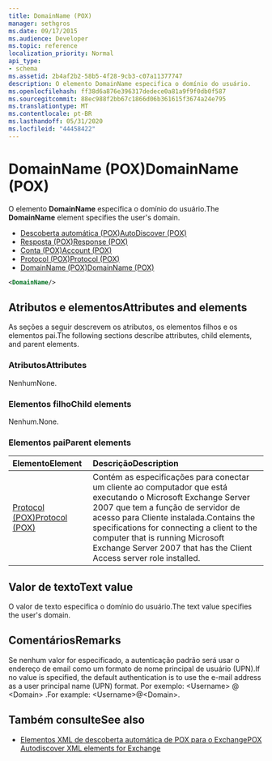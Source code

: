 ```yaml
---
title: DomainName (POX)
manager: sethgros
ms.date: 09/17/2015
ms.audience: Developer
ms.topic: reference
localization_priority: Normal
api_type:
- schema
ms.assetid: 2b4af2b2-58b5-4f28-9cb3-c07a11377747
description: O elemento DomainName especifica o domínio do usuário.
ms.openlocfilehash: ff38d6a876e396317dedece0a81a9f9f0db0f587
ms.sourcegitcommit: 88ec988f2bb67c1866d06b361615f3674a24e795
ms.translationtype: MT
ms.contentlocale: pt-BR
ms.lasthandoff: 05/31/2020
ms.locfileid: "44458422"
---
```

# <a name="domainname-pox"></a><span data-ttu-id="9fc52-103">DomainName (POX)</span><span class="sxs-lookup"><span data-stu-id="9fc52-103">DomainName (POX)</span></span>

<span data-ttu-id="9fc52-104">O elemento **DomainName** especifica o domínio do usuário.</span><span class="sxs-lookup"><span data-stu-id="9fc52-104">The **DomainName** element specifies the user's domain.</span></span> 
  
- [<span data-ttu-id="9fc52-105">Descoberta automática (POX)</span><span class="sxs-lookup"><span data-stu-id="9fc52-105">AutoDiscover (POX)</span></span>](autodiscover-pox.md)  
- [<span data-ttu-id="9fc52-106">Resposta (POX)</span><span class="sxs-lookup"><span data-stu-id="9fc52-106">Response (POX)</span></span>](response-pox.md)  
- [<span data-ttu-id="9fc52-107">Conta (POX)</span><span class="sxs-lookup"><span data-stu-id="9fc52-107">Account (POX)</span></span>](account-pox.md) 
- [<span data-ttu-id="9fc52-108">Protocol (POX)</span><span class="sxs-lookup"><span data-stu-id="9fc52-108">Protocol (POX)</span></span>](protocol-pox.md) 
- [<span data-ttu-id="9fc52-109">DomainName (POX)</span><span class="sxs-lookup"><span data-stu-id="9fc52-109">DomainName (POX)</span></span>](domainname-pox.md)
  
```xml
<DomainName/>
```

## <a name="attributes-and-elements"></a><span data-ttu-id="9fc52-110">Atributos e elementos</span><span class="sxs-lookup"><span data-stu-id="9fc52-110">Attributes and elements</span></span>

<span data-ttu-id="9fc52-111">As seções a seguir descrevem os atributos, os elementos filhos e os elementos pai.</span><span class="sxs-lookup"><span data-stu-id="9fc52-111">The following sections describe attributes, child elements, and parent elements.</span></span>
  
### <a name="attributes"></a><span data-ttu-id="9fc52-112">Atributos</span><span class="sxs-lookup"><span data-stu-id="9fc52-112">Attributes</span></span>

<span data-ttu-id="9fc52-113">Nenhum</span><span class="sxs-lookup"><span data-stu-id="9fc52-113">None.</span></span>
  
### <a name="child-elements"></a><span data-ttu-id="9fc52-114">Elementos filho</span><span class="sxs-lookup"><span data-stu-id="9fc52-114">Child elements</span></span>

<span data-ttu-id="9fc52-115">Nenhum.</span><span class="sxs-lookup"><span data-stu-id="9fc52-115">None.</span></span>
  
### <a name="parent-elements"></a><span data-ttu-id="9fc52-116">Elementos pai</span><span class="sxs-lookup"><span data-stu-id="9fc52-116">Parent elements</span></span>

|<span data-ttu-id="9fc52-117">**Elemento**</span><span class="sxs-lookup"><span data-stu-id="9fc52-117">**Element**</span></span>|<span data-ttu-id="9fc52-118">**Descrição**</span><span class="sxs-lookup"><span data-stu-id="9fc52-118">**Description**</span></span>|
|:-----|:-----|
|[<span data-ttu-id="9fc52-119">Protocol (POX)</span><span class="sxs-lookup"><span data-stu-id="9fc52-119">Protocol (POX)</span></span>](protocol-pox.md) <br/> |<span data-ttu-id="9fc52-120">Contém as especificações para conectar um cliente ao computador que está executando o Microsoft Exchange Server 2007 que tem a função de servidor de acesso para Cliente instalada.</span><span class="sxs-lookup"><span data-stu-id="9fc52-120">Contains the specifications for connecting a client to the computer that is running Microsoft Exchange Server 2007 that has the Client Access server role installed.</span></span>  <br/> |
   
## <a name="text-value"></a><span data-ttu-id="9fc52-121">Valor de texto</span><span class="sxs-lookup"><span data-stu-id="9fc52-121">Text value</span></span>

<span data-ttu-id="9fc52-122">O valor de texto especifica o domínio do usuário.</span><span class="sxs-lookup"><span data-stu-id="9fc52-122">The text value specifies the user's domain.</span></span>
  
## <a name="remarks"></a><span data-ttu-id="9fc52-123">Comentários</span><span class="sxs-lookup"><span data-stu-id="9fc52-123">Remarks</span></span>

<span data-ttu-id="9fc52-124">Se nenhum valor for especificado, a autenticação padrão será usar o endereço de email como um formato de nome principal de usuário (UPN).</span><span class="sxs-lookup"><span data-stu-id="9fc52-124">If no value is specified, the default authentication is to use the e-mail address as a user principal name (UPN) format.</span></span> <span data-ttu-id="9fc52-125">Por exemplo: \<Username\> @ \<Domain\> .</span><span class="sxs-lookup"><span data-stu-id="9fc52-125">For example: \<Username\>@\<Domain\>.</span></span>
  
## <a name="see-also"></a><span data-ttu-id="9fc52-126">Também consulte</span><span class="sxs-lookup"><span data-stu-id="9fc52-126">See also</span></span>

- [<span data-ttu-id="9fc52-127">Elementos XML de descoberta automática de POX para o Exchange</span><span class="sxs-lookup"><span data-stu-id="9fc52-127">POX Autodiscover XML elements for Exchange</span></span>](pox-autodiscover-xml-elements-for-exchange.md)

